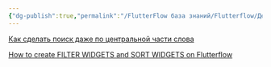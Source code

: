 ```yaml
---
{"dg-publish":true,"permalink":"/FlutterFlow база знаний/Flutterflow/Делаем поиск/","created":"2024-10-28T14:35:36.606-03:00","updated":"2024-10-28T14:35:36.606-03:00"}
---
```



[Как сделать поиск даже по центральной части слова](https://www.youtube.com/watch?v=jF8tbRgVaQk&t=4s)

[How to create FILTER WIDGETS and SORT WIDGETS on Flutterflow](https://www.youtube.com/watch?v=cwChclNzx0Y)